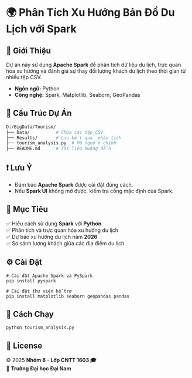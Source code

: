 # 🌍 Phân Tích Xu Hướng Bản Đồ Du Lịch với Spark  

## 📌 Giới Thiệu  
Dự án này sử dụng **Apache Spark** để phân tích dữ liệu du lịch, trực quan hóa xu hướng và đánh giá sự thay đổi lượng khách du lịch theo thời gian từ nhiều tệp CSV.  

- **Ngôn ngữ:** Python  
- **Công nghệ:** Spark, Matplotlib, Seaborn, GeoPandas  

## 📂 Cấu Trúc Dự Án  
```bash
D:/BigData/Tourism/
├── Data/          # Chứa các tệp CSV
├── Results/       # Lưu kết quả phân tích
├── tourism_analysis.py  # Mã nguồn chính
├── README.md      # Tài liệu hướng dẫn
```

## ❗ Lưu Ý  
- Đảm bảo **Apache Spark** được cài đặt đúng cách.  
- Nếu **Spark UI** không mở được, kiểm tra cổng mặc định của Spark.  

## 🎯 Mục Tiêu  
✅ Hiểu cách sử dụng **Spark** với **Python**  
✅ Phân tích và trực quan hóa xu hướng du lịch  
✅ Dự báo xu hướng du lịch năm **2026**  
✅ So sánh lượng khách giữa các địa điểm du lịch  

## ⚙️ Cài Đặt  
```
# Cài đặt Apache Spark và PySpark
pip install pyspark

# Cài đặt thư viện hỗ trợ
pip install matplotlib seaborn geopandas pandas
```

## 🚀 Cách Chạy  
```
python tourism_analysis.py
```

## 📝 License  
© 2025 **Nhóm 8 - Lớp CNTT 1603 🎓**  
🏢 **Trường Đại học Đại Nam**

